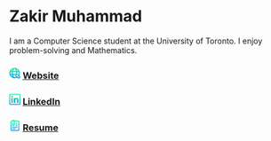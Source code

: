 # Zakir Muhammad
I am a Computer Science student at the University of Toronto. I enjoy problem-solving and Mathematics.

### <img src="https://github.com/Zakir-Muhammad/Zakir-Muhammad/blob/main/internet.png" alt="Website" width="20"/> [Website](https://zakirm.com)
### <img src="https://github.com/Zakir-Muhammad/Zakir-Muhammad/blob/main/linkedin.png" alt="LinkedIn" width="20"/> [LinkedIn](https://linkedin.com/in/zakir-m)
### <img src="https://github.com/Zakir-Muhammad/Zakir-Muhammad/blob/main/attach-file.png" alt="Resume" width="20"/> [Resume](https://www.zakirm.com/resume)

<!--
![Floral Border Edited](https://github.com/Zakir-Muhammad/Zakir-Muhammad/assets/84191340/a8bdbc00-560a-4c98-81f7-49532a967853)
-->

<!--
**Zakir-Muhammad/Zakir-Muhammad** is a ✨ _special_ ✨ repository because its `README.md` (this file) appears on your GitHub profile.

Here are some ideas to get you started:

- 🔭 I’m currently working on ...
- 🌱 I’m currently learning ...
- 👯 I’m looking to collaborate on ...
- 🤔 I’m looking for help with ...
- 💬 Ask me about ...
- 📫 How to reach me: ...
- 😄 Pronouns: ...
- ⚡ Fun fact: ...
-->

